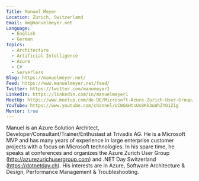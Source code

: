 ```yaml
---
Title: Manuel Meyer
Location: Zurich, Switzerland
Email: mm@manuelmeyer.net
Language:
  - English
  - German
Topics:
  - Architecture
  - Artificial Intelligence
  - Azure
  - C#
  - Serverless
Blog: https://manuelmeyer.net/
Feed: https://www.manuelmeyer.net/feed/
Twitter: https://twitter.com/manumeyer1
LinkedIn: https://linkedin.com/in/manuelmeyer1
MeetUp: https://www.meetup.com/de-DE/Microsoft-Azure-Zurich-User-Group/
YouTube: https://www.youtube.com/channel/UCWSKHtsUs8Kk3uUhZYO1Zig
Mentor: true
---
```

Manuel is an Azure Solution Architect, Developer/Consultant/Trainer/Enthusiast at Trivadis AG. He is a Microsoft MVP and has many years of experience in large enterprise customer projects with a focus on Microsoft technologies. In his spare time, he speaks at conferences and organizes the Azure Zurich User Group (http://azurezurichusergroup.com) and .NET Day Switzerland (https://dotnetday.ch). His interests are in Azure, Software Architecture & Design, Performance Management & Troubleshooting.


